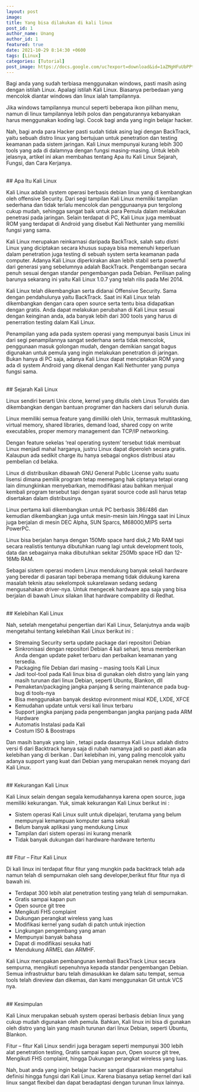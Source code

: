 ```yaml
---
layout: post
image: 
title: Yang bisa dilakukan di kali linux
post_id: 1
author_name: Unang
author_id: 1
featured: true
date: 2021-10-29 8:14:30 +0600
tags: [Linux]
categories: [Tutorial]
post_image: https://docs.google.com/uc?export=download&id=1aZMgHFuUbPPtYR1k6MSYB7u1b16NGL9u
---
```


Bagi anda yang sudah terbiasa menggunakan windows, pasti<!--more--> masih asing dengan istilah Linux. Apalagi istilah Kali Linux. Biasanya perbedaan yang mencolok diantar windows dan linux ialah tampilannya.

Jika windows tampilannya muncul seperti beberapa ikon pilihan menu, namun di linux tampilannya lebih polos dan pengaturannya kebanyakan harus menggunakan koding lagi. Cocok bagi anda yang ingin belajar hacker.


Nah, bagi anda para Hacker pasti sudah tidak asing lagi dengan BackTrack, yaitu sebuah distro linux yang bertujuan untuk penetration dan testing keamanan pada sistem jaringan. Kali Linux mempunyai kurang lebih 300 tools yang ada di dalamnya dengan fungsi masing-masing. Untuk lebih jelasnya, artikel ini akan membahas tentang Apa itu Kali Linux Sejarah, Fungsi, dan Cara Kerjanya.

<br/>
## Apa Itu Kali Linux

Kali Linux adalah system operasi berbasis debian linux yang di kembangkan oleh offensive Security. Dari segi tampilan Kali Linux memiliki tampilan sederhana dan tidak terlalu mencolok dan penggunaanya pun tergolong cukup mudah, sehingga sangat baik untuk para Pemula dalam melakukan penetrasi pada jaringan. Selain terdapat di PC, Kali Linux juga membuat ROM yang terdapat di Android yang disebut Kali Nethunter yang memiliki fungsi yang sama.

Kali Linux merupakan reinkarnasi daripada BackTrack, salah satu distri Linux yang diciptakan secara khusus supaya bisa memenuhi keperluan dalam penetration juga testing di sebuah system serta keamanan pada computer. Adanya Kali Linux diperkirakan akan lebih stabil serta powerful dari generasi yang sebelumnya adalah BackTrack. Pengembangan secara penuh sesuai dengan standar pengembangan pada Debian. Perilisan paling barunya sekarang ini yaitu Kali Linux 1.0.7 yang telah rilis pada Mei 2014.

Kali Linux telah dikembangkan serta didanai Offensive Security. Sama dengan pendahulunya yaitu BackTrack. Saat ini Kali Linux telah dikembangkan dengan cara open source serta tentu bisa didapatkan dengan gratis. Anda dapat melakukan perubahan di Kali Linux sesuai dengan keinginan anda, ada banyak lebih dari 300 tools yang harus di penerration testing dalam Kali Linux.

Penampilan yang ada pada system operasi yang mempunyai basis Linux ini dari segi penampilannya sangat sederhana serta tidak mencolok, penggunaan masuk golongan mudah, dengan demikian sangat bagus digunakan untuk pemula yang ingin melakukan penetration di jaringan. Bukan hanya di PC saja, adanya Kali Linux dapat menciptakan ROM yang ada di system Android yang dikenal dengan Kali Nethunter yang punya fungsi sama.

<br/>
## Sejarah Kali Linux

Linux sendiri berarti Unix clone, kernel yang ditulis oleh Linus Torvalds dan dikembangkan dengan bantuan programer dan hackers dari seluruh dunia.

Linux memiliki semua feature yang dimiliki oleh Unix, termasuk multitasking, virtual memory, shared libraries, demand load, shared copy on write executables, proper memory management dan TCP/IP networking.

Dengan feature sekelas ‘real operating system’ tersebut tidak membuat Linux menjadi mahal harganya, justru Linux dapat diperoleh secara gratis. Kalaupun ada sedikit charge itu hanya sebagai ongkos distribusi atau pembelian cd belaka.

Linux di distribusikan dibawah GNU General Public License yaitu suatu lisensi dimana pemilik program tetap memegang hak ciptanya tetapi orang lain dimungkinkan menyebarkan, memodifikasi atau bahkan menjual kembali program tersebut tapi dengan syarat source code asli harus tetap disertakan dalam distribusinya.

Linux pertama kali dikembangkan untuk PC berbasis 386/486 dan kemudian dikembangkan juga untuk mesin-mesin lain.Hingga saat ini Linux juga berjalan di mesin DEC Alpha, SUN Sparcs, M68000,MIPS serta PowerPC.

Linux bisa berjalan hanya dengan 150Mb space hard disk,2 Mb RAM tapi secara realistis tentunya dibutuhkan ruang lagi untuk development tools, data dan sebagainya maka dibutuhkan sekitar 250Mb space HD dan 12-16Mb RAM.

Sebagai sistem operasi modern Linux mendukung banyak sekali hardware yang beredar di pasaran tapi beberapa memang tidak didukung karena masalah teknis atau sekelompok sukarelawan sedang sedang mengusahakan driver-nya. Untuk mengecek hardware apa saja yang bisa berjalan di bawah Linux silakan lihat hardware compability di Redhat.

<br/>
## Kelebihan Kali Linux

Nah, setelah mengetahui pengertian dari Kali Linux, Selanjutnya anda wajib mengetahui tentang kelebihan Kali Linux berikut ini :

- Stremaing Security serta update package dari repositori Debian
- Sinkronisasi dengan repositori Debian 4 kali sehari, terus memberikan Anda dengan update paket terbaru dan perbaikan keamanan yang tersedia.
- Packaging file Debian dari masing – masing tools Kali Linux
- Jadi tool-tool pada Kali linux bisa di gunakan oleh distro yang lain yang masih turunan dari linux Debian, seperti Ubuntu, Blankon, dll
- Pemaketan/packaging jangka panjang & sering maintenance pada bug-bug di tools-nya
- Bisa menggunakan banyak desktop evironment misal KDE, LXDE, XFCE
- Kemudahan update untuk versi kali linux terbaru
- Support jangka panjang pada pengembangan jangka panjang pada ARM Hardware
- Automatis Instalasi pada Kali
- Costum ISO & Boostraps

Dan masih banyak yang lain , tetapi pada dasarnya Kali Linux adalah distro versi 6 dari Backtrack hanya saja di rubah namanya jadi so pasti akan ada kelebihan yang di berikan . Dari kelebihan ini, yang paling mencolok yaitu adanya support yang kuat dari Debian yang merupakan nenek moyang dari Kali Linux.

<br/>
## Kekurangan Kali Linux

Kali Linux selain dengan segala kemudahannya karena open source, juga memiliki kekurangan. Yuk, simak kekurangan Kali Linux berikut ini :

- Sistem operasi Kali Linux sulit untuk dipelajari, terutama yang belum mempunyai
kemampuan komputer sama sekali
- Belum banyak aplikasi yang mendukung Linux
- Tampilan dari sistem operasi ini kurang menarik
- Tidak banyak dukungan dari hardware-hardware tertentu

<br/>
## Fitur – Fitur Kali Linux

Di kali linux ini terdapat fitur fitur yang mungkin pada backtrack telah ada namun telah di sempurnakan oleh sang developer,berikut fitur fitur nya di bawah ini.

- Terdapat 300 lebih alat penetration testing yang telah di sempurnakan.
- Gratis sampai kapan pun
- Open source git tree
- Mengikuti FHS complaint
- Dukungan perangkat wireless yang luas
- Modifikasi kernel yang sudah di patch untuk injection
- Lingkungan pengembang yang aman
- Mempunyai banyak bahasa
- Dapat di modifikasi sesuka hati
- Mendukung ARMEL dan ARMHF.

Kali Linux merupakan pembangunan kembali BackTrack Linux secara sempurna, mengikuti sepenuhnya kepada standar pengembangan Debian. Semua infrastruktur baru telah dimasukkan ke dalam satu tempat, semua tools telah direview dan dikemas, dan kami menggunakan Git untuk VCS nya.

<br/>
## Kesimpulan

Kali Linux merupakan sebuah system operasi berbasis debian linux yang cukup mudah digunakan oleh pemula. Bahkan, Kali linux ini bisa di gunakan oleh distro yang lain yang masih turunan dari linux Debian, seperti Ubuntu, Blankon.

Fitur – fitur Kali Linux sendiri juga beragam seperti mempunyai 300 lebih alat penetration testing, Gratis sampai kapan pun, Open source git tree, Mengikuti FHS complaint, hingga Dukungan perangkat wireless yang luas.

Nah, buat anda yang ingin belajar hacker sangat disarankan mengetahui definisi hingga fungsi dari Kali Linux. Karena biasanya setiap kernel dari kali linux sangat flexibel dan dapat beradaptasi dengan turunan linux lainnya.
